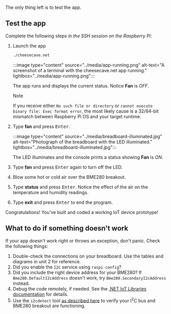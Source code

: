 The only thing left is to test the app.

## Test the app

Complete the following steps *in the SSH session on the Raspberry Pi*:

1. Launch the app

    ```bash
    ./cheesecave.net    
    ```

    :::image type="content" source="../media/app-running.png" alt-text="A screenshot of a terminal with the cheesecave.net app running." lightbox="../media/app-running.png":::

    The app runs and displays the current status. Notice **Fan** is *OFF*.

    > [!NOTE]
    > If you receive either `No such file or directory` or `cannot execute binary file: Exec format error`, the most likely cause is a 32/64-bit mismatch between Raspberry Pi OS and your target runtime.

1. Type **fan** and press <kbd>Enter</kbd>.

    :::image type="content" source="../media/breadboard-illuminated.jpg" alt-text="Photograph of the breadboard with the LED illuminated." lightbox="../media/breadboard-illuminated.jpg":::

    The LED illuminates and the console prints a status showing **Fan** is *ON*.

1. Type **fan** and press <kbd>Enter</kbd> again to turn off the LED.
1. Blow some hot or cold air over the BME280 breakout.
1. Type **status** and press <kbd>Enter</kbd>. Notice the effect of the air on the temperature and humidity readings.
1. Type **exit** and press <kbd>Enter</kbd> to end the program.

Congratulations! You've built and coded a working IoT device prototype!

## What to do if something doesn't work

If your app doesn't work right or throws an exception, don't panic. Check the following things:

1. Double-check the connections on your breadboard. Use the tables and diagrams in unit 2 for reference.
1. Did you enable the `I2C` service using `raspi-config`?
1. Did you include the right device address for your BME280? If `Bme280.DefaultI2cAddress` doesn't work, try `Bme280.SecondaryI2cAddress` instead.
1. Debug the code remotely, if needed. See the [.NET IoT Libraries documentation](/dotnet/iot/debugging) for details.
1. Use the `i2cdetect` tool [as described here](https://learn.adafruit.com/adafruits-raspberry-pi-lesson-4-gpio-setup/configuring-i2c) to verify your I<sup>2</sup>C bus and BME280 breakout are functioning.
